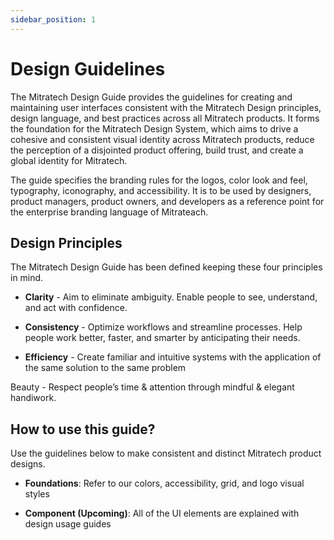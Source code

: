 ```yaml
---
sidebar_position: 1
---
```


# Design Guidelines
The Mitratech Design Guide provides the guidelines for creating and maintaining user interfaces consistent with the Mitratech Design principles, design language, and best practices across all Mitratech products. It forms the foundation for the Mitratech Design System, which aims to drive a cohesive and consistent visual identity across Mitratech products, reduce the perception of a disjointed product offering, build trust, and create a global identity for Mitratech.

The guide specifies the branding rules for the logos, color look and feel, typography, iconography, and accessibility. It is to be used by designers, product managers, product owners, and developers as a reference point for the enterprise branding language of Mitrateach.

## Design Principles
The Mitratech Design Guide has been defined keeping these four principles in mind.

- **Clarity** - Aim to eliminate ambiguity. Enable people to see, understand, and act with confidence.

- **Consistency** - Optimize workflows and streamline processes. Help people work better, faster, and smarter by anticipating their needs.

- **Efficiency** - Create familiar and intuitive systems with the application of the same solution to the same problem

Beauty - Respect people’s time & attention through mindful & elegant handiwork.

## How to use this guide?
Use the guidelines below to make consistent and distinct Mitratech product designs.

- **Foundations**: Refer to our colors, accessibility, grid, and logo visual styles

- **Component (Upcoming)**: All of the UI elements are explained with design usage guides